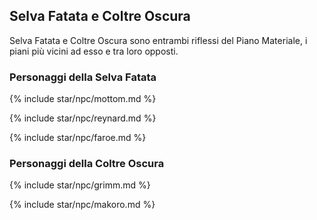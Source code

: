 ## Selva Fatata e Coltre Oscura

Selva Fatata e Coltre Oscura sono entrambi riflessi del Piano Materiale, i piani più vicini ad esso e tra loro opposti.

### Personaggi della Selva Fatata

{% include star/npc/mottom.md %}

{% include star/npc/reynard.md %}

{% include star/npc/faroe.md %}

### Personaggi della Coltre Oscura

{% include star/npc/grimm.md %}

{% include star/npc/makoro.md %}

